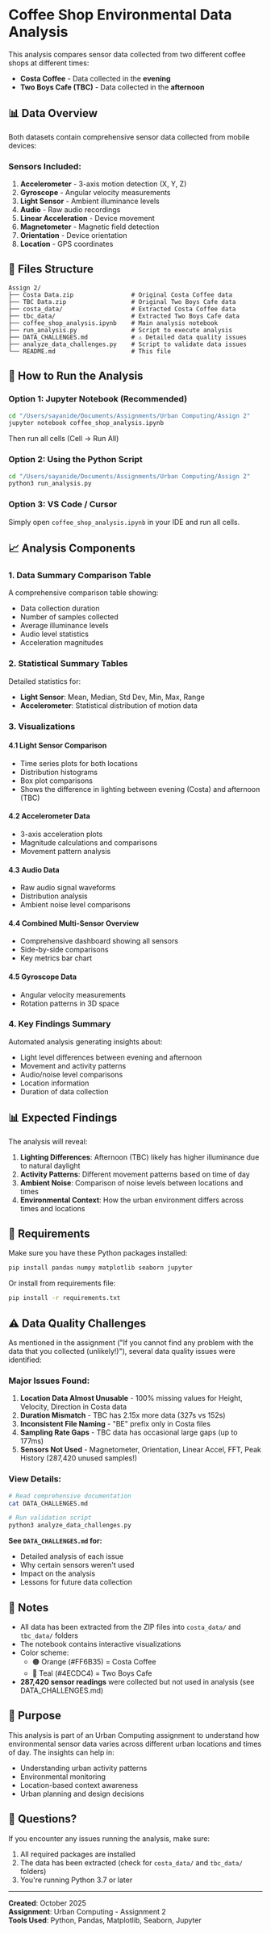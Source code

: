 # Coffee Shop Environmental Data Analysis

This analysis compares sensor data collected from two different coffee shops at different times:
- **Costa Coffee** - Data collected in the **evening**
- **Two Boys Cafe (TBC)** - Data collected in the **afternoon**

## 📊 Data Overview

Both datasets contain comprehensive sensor data collected from mobile devices:

### Sensors Included:
1. **Accelerometer** - 3-axis motion detection (X, Y, Z)
2. **Gyroscope** - Angular velocity measurements
3. **Light Sensor** - Ambient illuminance levels
4. **Audio** - Raw audio recordings
5. **Linear Acceleration** - Device movement
6. **Magnetometer** - Magnetic field detection
7. **Orientation** - Device orientation
8. **Location** - GPS coordinates

## 📁 Files Structure

```
Assign 2/
├── Costa Data.zip                # Original Costa Coffee data
├── TBC Data.zip                  # Original Two Boys Cafe data
├── costa_data/                   # Extracted Costa Coffee data
├── tbc_data/                     # Extracted Two Boys Cafe data
├── coffee_shop_analysis.ipynb    # Main analysis notebook
├── run_analysis.py               # Script to execute analysis
├── DATA_CHALLENGES.md            # ⚠️ Detailed data quality issues
├── analyze_data_challenges.py    # Script to validate data issues
└── README.md                     # This file
```

## 🚀 How to Run the Analysis

### Option 1: Jupyter Notebook (Recommended)
```bash
cd "/Users/sayanide/Documents/Assignments/Urban Computing/Assign 2"
jupyter notebook coffee_shop_analysis.ipynb
```
Then run all cells (Cell → Run All)

### Option 2: Using the Python Script
```bash
cd "/Users/sayanide/Documents/Assignments/Urban Computing/Assign 2"
python3 run_analysis.py
```

### Option 3: VS Code / Cursor
Simply open `coffee_shop_analysis.ipynb` in your IDE and run all cells.

## 📈 Analysis Components

### 1. Data Summary Comparison Table
A comprehensive comparison table showing:
- Data collection duration
- Number of samples collected
- Average illuminance levels
- Audio level statistics
- Acceleration magnitudes

### 2. Statistical Summary Tables
Detailed statistics for:
- **Light Sensor**: Mean, Median, Std Dev, Min, Max, Range
- **Accelerometer**: Statistical distribution of motion data

### 3. Visualizations

#### 4.1 Light Sensor Comparison
- Time series plots for both locations
- Distribution histograms
- Box plot comparisons
- Shows the difference in lighting between evening (Costa) and afternoon (TBC)

#### 4.2 Accelerometer Data
- 3-axis acceleration plots
- Magnitude calculations and comparisons
- Movement pattern analysis

#### 4.3 Audio Data
- Raw audio signal waveforms
- Distribution analysis
- Ambient noise level comparisons

#### 4.4 Combined Multi-Sensor Overview
- Comprehensive dashboard showing all sensors
- Side-by-side comparisons
- Key metrics bar chart

#### 4.5 Gyroscope Data
- Angular velocity measurements
- Rotation patterns in 3D space

### 4. Key Findings Summary
Automated analysis generating insights about:
- Light level differences between evening and afternoon
- Movement and activity patterns
- Audio/noise level comparisons
- Location information
- Duration of data collection

## 📊 Expected Findings

The analysis will reveal:

1. **Lighting Differences**: Afternoon (TBC) likely has higher illuminance due to natural daylight
2. **Activity Patterns**: Different movement patterns based on time of day
3. **Ambient Noise**: Comparison of noise levels between locations and times
4. **Environmental Context**: How the urban environment differs across times and locations

## 🔧 Requirements

Make sure you have these Python packages installed:

```bash
pip install pandas numpy matplotlib seaborn jupyter
```

Or install from requirements file:
```bash
pip install -r requirements.txt
```

## ⚠️ Data Quality Challenges

As mentioned in the assignment ("If you cannot find any problem with the data that you collected (unlikely!)"), several data quality issues were identified:

### Major Issues Found:
1. **Location Data Almost Unusable** - 100% missing values for Height, Velocity, Direction in Costa data
2. **Duration Mismatch** - TBC has 2.15x more data (327s vs 152s)
3. **Inconsistent File Naming** - "BE" prefix only in Costa files
4. **Sampling Rate Gaps** - TBC data has occasional large gaps (up to 177ms)
5. **Sensors Not Used** - Magnetometer, Orientation, Linear Accel, FFT, Peak History (287,420 unused samples!)

### View Details:
```bash
# Read comprehensive documentation
cat DATA_CHALLENGES.md

# Run validation script
python3 analyze_data_challenges.py
```

**See `DATA_CHALLENGES.md` for:**
- Detailed analysis of each issue
- Why certain sensors weren't used
- Impact on the analysis
- Lessons for future data collection

## 📝 Notes

- All data has been extracted from the ZIP files into `costa_data/` and `tbc_data/` folders
- The notebook contains interactive visualizations
- Color scheme: 
  - 🟠 Orange (#FF6B35) = Costa Coffee
  - 🔵 Teal (#4ECDC4) = Two Boys Cafe
- **287,420 sensor readings** were collected but not used in analysis (see DATA_CHALLENGES.md)

## 🎯 Purpose

This analysis is part of an Urban Computing assignment to understand how environmental sensor data varies across different urban locations and times of day. The insights can help in:
- Understanding urban activity patterns
- Environmental monitoring
- Location-based context awareness
- Urban planning and design decisions

## 📧 Questions?

If you encounter any issues running the analysis, make sure:
1. All required packages are installed
2. The data has been extracted (check for `costa_data/` and `tbc_data/` folders)
3. You're running Python 3.7 or later

---

**Created**: October 2025  
**Assignment**: Urban Computing - Assignment 2  
**Tools Used**: Python, Pandas, Matplotlib, Seaborn, Jupyter


